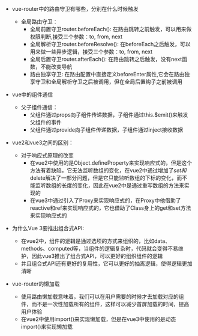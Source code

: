 - vue-router中的路由守卫有哪些，分别在什么时候触发
  - 全局路由守卫：
    - 全局前置守卫router.beforeEach(): 在路由跳转之前触发，可以用来做权限判断,接受三个参数：to, from, next
    - 全局解析守卫router.beforeResolve(): 在beforeEach之后触发，可以用来做一些异步逻辑，接受三个参数：to, from, next
    - 全局后置守卫router.afterEach(): 在路由跳转之后触发，没有next函数，不能改变导航
    - 路由独享守卫: 在路由配置中直接定义beforeEnter属性,它会在路由独享守卫和全局解析守卫之后被调用，但在全局后置钩子之前被调用


- vue中的组件通信
  - 父子组件通信：
    - 父组件通过props向子组件传递数据，子组件通过this.$emit()来触发父组件的事件
    - 父组件通过provide向子组件传递数据，子组件通过inject接收数据

- vue2和vue3之间的区别：
  - 对于响应式原理的改变
    - 在vue2中使用的是Object.defineProperty来实现响应式的，但是这个方法有着缺陷，它无法监听数组的变化，在vue2中通过增加了$set和$delete解决了一部分问题，但是它只能监听数组的下标的变化，而不能监听数组的长度的变化，因此在vue2中是通过重写数组的方法来实现的
    - 在vue3中通过引入了Proxy来实现响应式的，在Proxy中他借助了reactive和ref来实现响应式的，它也借助了Class身上的get和set方法来实现响应式的


- 为什么Vue 3要推出组合式API:
  - 在vue2中，组件的逻辑是通过选项的方式来组织的，比如data、methods、computed等，当组件的逻辑复杂时，代码就会变得不易维护，因此vue3推出了组合式API，可以更好的组织组件的逻辑
  - 并且组合式API还有更好的复用性，它可以更好的抽离逻辑，使得逻辑更加清晰

- vue-router的懒加载
  - 使用路由懒加载意味着，我们可以在用户需要的时候才去加载对应的组件，而不是一次性加载所有的组件，这样可以减少首屏加载的时间，提高用户体验
  - 在vue2中使用import()来实现懒加载，但是在vue3中使用的是动态import()来实现懒加载